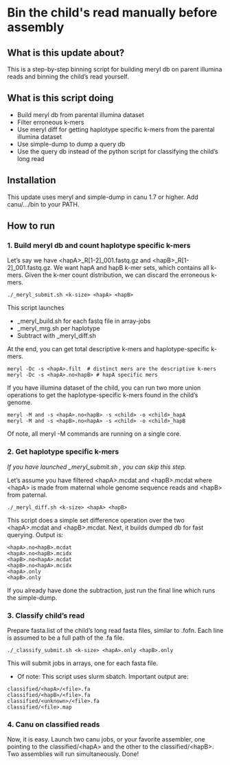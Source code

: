 # Bin the child's read manually before assembly

## What is this update about?
This is a step-by-step binning script for building meryl db on parent illumina reads
and binning the child’s read yourself.

## What is this script doing
* Build meryl db from parental illumina dataset
* Filter erroneous k-mers
* Use meryl diff for getting haplotype specific k-mers from the parental illumina dataset
* Use simple-dump to dump a query db
* Use the query db instead of the python script for classifying the child’s long read

## Installation
This update uses meryl and simple-dump in canu 1.7 or higher.
Add canu/.../bin to your PATH.

## How to run
### 1. Build meryl db and count haplotype specific k-mers
Let’s say we have \<hapA\>_R\[1-2\]_001.fastq.gz and \<hapB\>_R\[1-2]_001.fastq.gz.
We want hapA and hapB k-mer sets, which contains all k-mers.
Given the k-mer count distribution, we can discard the erroneous k-mers.
```
./_meryl_submit.sh <k-size> <hapA> <hapB>
``` 
This script launches 
* _meryl_build.sh for each fastq file in array-jobs
* _meryl_mrg.sh per haplotype 
* Subtract with _meryl_diff.sh

At the end, you can get total descriptive k-mers and haplotype-specific k-mers.
```
meryl -Dc -s <hapA>.filt  # distinct mers are the descriptive k-mers
meryl -Dc -s <hapA>.no<hapB> # hapA specific mers
```

If you have illumina dataset of the child, you can run two more union operations to get the haplotype-specific k-mers found in the child’s genome.
```
meryl -M and -s <hapA>.no<hapB> -s <child> -o <child>_hapA
meryl -M and -s <hapB>.no<hapA> -s <child> -o <child>_hapB
```

Of note, all meryl -M commands are running on a single core.


### 2. Get haplotype specific k-mers
<i>If you have launched _meryl_submit.sh , you can skip this step.</i>

Let’s assume you have filtered \<hapA\>.mcdat and \<hapB\>.mcdat where \<hapA\> is made from maternal whole genome sequence reads and \<hapB\> from paternal.
```
./_meryl_diff.sh <k-size> <hapA> <hapB>
```
This script does a simple set difference operation over the two \<hapA\>.mcdat and \<hapB\>.mcdat. Next, it builds dumped db for fast querying.
Output is:
```
<hapA>.no<hapB>.mcdat
<hapA>.no<hapB>.mcidx
<hapB>.no<hapA>.mcdat
<hapB>.no<hapA>.mcidx
<hapA>.only
<hapB>.only
```
If you already have done the subtraction, just run the final line which runs the simple-dump.

### 3. Classify child’s read
Prepare fasta.list of the child’s long read fasta files, similar to .fofn. Each line is assumed to be a full path of the .fa file.

```
./_classify_submit.sh <k-size> <hapA>.only <hapB>.only
```
This will submit jobs in arrays, one for each fasta file.
* Of note: This script uses slurm sbatch.
Important output are:
```
classified/<hapA>/<file>.fa
classified/<hapB>/<file>.fa
classified/<unknown>/<file>.fa
classified/<file>.map
```

### 4. Canu on classified reads
Now, it is easy. Launch two canu jobs, or your favorite assembler, one pointing to the classified/\<hapA\> and the other to the classified/\<hapB\>.
Two assemblies will run simultaneously.
Done!



